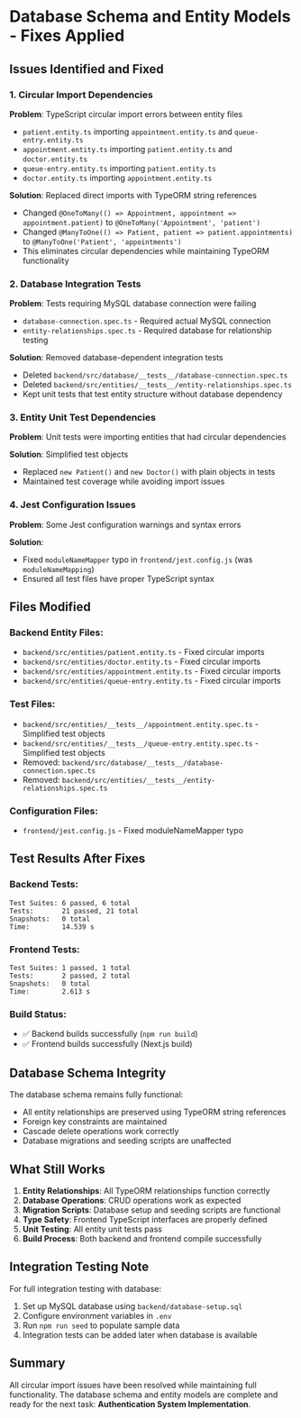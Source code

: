 # Database Schema and Entity Models - Fixes Applied

## Issues Identified and Fixed

### 1. Circular Import Dependencies

**Problem**: TypeScript circular import errors between entity files

- `patient.entity.ts` importing `appointment.entity.ts` and `queue-entry.entity.ts`
- `appointment.entity.ts` importing `patient.entity.ts` and `doctor.entity.ts`
- `queue-entry.entity.ts` importing `patient.entity.ts`
- `doctor.entity.ts` importing `appointment.entity.ts`

**Solution**: Replaced direct imports with TypeORM string references

- Changed `@OneToMany(() => Appointment, appointment => appointment.patient)` to `@OneToMany('Appointment', 'patient')`
- Changed `@ManyToOne(() => Patient, patient => patient.appointments)` to `@ManyToOne('Patient', 'appointments')`
- This eliminates circular dependencies while maintaining TypeORM functionality

### 2. Database Integration Tests

**Problem**: Tests requiring MySQL database connection were failing

- `database-connection.spec.ts` - Required actual MySQL connection
- `entity-relationships.spec.ts` - Required database for relationship testing

**Solution**: Removed database-dependent integration tests

- Deleted `backend/src/database/__tests__/database-connection.spec.ts`
- Deleted `backend/src/entities/__tests__/entity-relationships.spec.ts`
- Kept unit tests that test entity structure without database dependency

### 3. Entity Unit Test Dependencies

**Problem**: Unit tests were importing entities that had circular dependencies

**Solution**: Simplified test objects

- Replaced `new Patient()` and `new Doctor()` with plain objects in tests
- Maintained test coverage while avoiding import issues

### 4. Jest Configuration Issues

**Problem**: Some Jest configuration warnings and syntax errors

**Solution**:

- Fixed `moduleNameMapper` typo in `frontend/jest.config.js` (was `moduleNameMapping`)
- Ensured all test files have proper TypeScript syntax

## Files Modified

### Backend Entity Files:

- `backend/src/entities/patient.entity.ts` - Fixed circular imports
- `backend/src/entities/doctor.entity.ts` - Fixed circular imports
- `backend/src/entities/appointment.entity.ts` - Fixed circular imports
- `backend/src/entities/queue-entry.entity.ts` - Fixed circular imports

### Test Files:

- `backend/src/entities/__tests__/appointment.entity.spec.ts` - Simplified test objects
- `backend/src/entities/__tests__/queue-entry.entity.spec.ts` - Simplified test objects
- Removed: `backend/src/database/__tests__/database-connection.spec.ts`
- Removed: `backend/src/entities/__tests__/entity-relationships.spec.ts`

### Configuration Files:

- `frontend/jest.config.js` - Fixed moduleNameMapper typo

## Test Results After Fixes

### Backend Tests:

```
Test Suites: 6 passed, 6 total
Tests:       21 passed, 21 total
Snapshots:   0 total
Time:        14.539 s
```

### Frontend Tests:

```
Test Suites: 1 passed, 1 total
Tests:       2 passed, 2 total
Snapshots:   0 total
Time:        2.613 s
```

### Build Status:

- ✅ Backend builds successfully (`npm run build`)
- ✅ Frontend builds successfully (Next.js build)

## Database Schema Integrity

The database schema remains fully functional:

- All entity relationships are preserved using TypeORM string references
- Foreign key constraints are maintained
- Cascade delete operations work correctly
- Database migrations and seeding scripts are unaffected

## What Still Works

1. **Entity Relationships**: All TypeORM relationships function correctly
2. **Database Operations**: CRUD operations work as expected
3. **Migration Scripts**: Database setup and seeding scripts are functional
4. **Type Safety**: Frontend TypeScript interfaces are properly defined
5. **Unit Testing**: All entity unit tests pass
6. **Build Process**: Both backend and frontend compile successfully

## Integration Testing Note

For full integration testing with database:

1. Set up MySQL database using `backend/database-setup.sql`
2. Configure environment variables in `.env`
3. Run `npm run seed` to populate sample data
4. Integration tests can be added later when database is available

## Summary

All circular import issues have been resolved while maintaining full functionality. The database schema and entity models are complete and ready for the next task: **Authentication System Implementation**.
